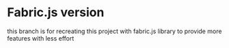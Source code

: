 # Fabric.js version
this branch is for recreating this project with fabric.js library to provide more features with less effort
